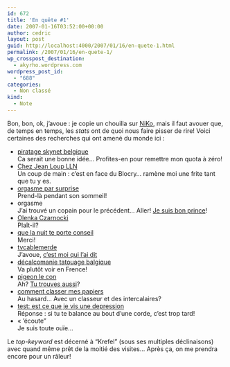 ```yaml
---
id: 672
title: 'En quête #1'
date: 2007-01-16T03:52:00+00:00
author: cedric
layout: post
guid: http://localhost:4000/2007/01/16/en-quete-1.html
permalink: /2007/01/16/en-quete-1/
wp_crosspost_destination:
  - akyrho.wordpress.com
wordpress_post_id:
  - "688"
categories:
  - Non classé
kind:
  - Note
---
```

Bon, bon, ok, j’avoue : je copie un chouilla sur [NiKo](http://www.prendreuncafe.com/blog/), mais il faut avouer que, de temps en temps, les _stats_ ont de quoi nous faire pisser de rire! Voici certaines des recherches qui ont amené du monde ici :

  * [piratage skynet belgique](http://www.google.be/search?hl=fr&q=piratage+skynet+belgique&btnG=Recherche+Google&meta=)  
    Ca serait une bonne idée… Profites-en pour remettre mon quota à zéro!
  * [Chez Jean Loup LLN](http://www.google.be/search?q=Chez+Jean+Loup+LLN&btnG=Rechercher&hl=fr)  
    Un coup de main : c’est en face du Blocry… ramène moi une frite tant que tu y es.
  * [orgasme par surprise](http://www.google.be/search?q=orgasme+par+surprise&btnG=Rechercher&hl=fr)  
    Prend-là pendant son sommeil!
  * orgasme  
    J’ai trouvé un copain pour le précédent… Aller! [Je suis bon prince](http://www.parenthese.be/blog/2006/12/23/Ramasse-Lorgasme-auditif-te-cloue-au-sol)!
  * [Olenka Czarnocki](http://www.google.be/search?q=Olenka+Czarnocki&btnG=Rechercher&hl=fr)  
    Plaît-il?
  * [que la nuit te porte conseil](http://www.google.be/search?q=que+la+nuit+te+porte+conseil&hl=fr&lr=&start=0&sa=N)  
    Merci!
  * [tvcablemerde](http://www.google.be/search?q=tvcablemerde&btnG=Rechercher&hl=fr)  
    J’avoue, [c’est moi qui l’ai dit](http://www.parenthese.be/blog/2006/06/01/83-sale-temps-sur-la-planete)
  * [décalcomanie tatouage balgique](http://www.google.be/search?hl=fr&q=d%C3%A9calcomanie+tatouage+balgique&btnG=Rechercher&meta=)  
    Va plutôt voir en Frence!
  * [pigeon le con](http://www.google.be/search?hl=fr&q=pigeon+le+con&btnG=Rechercher&meta=)  
    Ah? [Tu trouves aussi](http://www.parenthese.be/dotclear2/index.php/?q=pigeon)?
  * [comment classer mes papiers](http://www.google.be/search?q=comment+classer+mes+papiers&btnG=Rechercher&hl=fr)  
    Au hasard… Avec un classeur et des intercalaires?
  * [test: est ce que je vis une depression](http://www.google.be/search?q=test%3A+est+ce+que+je+vis+une+depression&btnG=Rechercher&hl=fr)  
    Réponse : si tu te balance au bout d’une corde, c’est trop tard!
  * « ’écoute”  
    Je suis toute ouïe…

Le _top-keyword_ est décerné à “Krefel” (sous ses multiples déclinaisons) avec quand même prêt de la moitié des visites… Après ça, on me prendra encore pour un râleur!